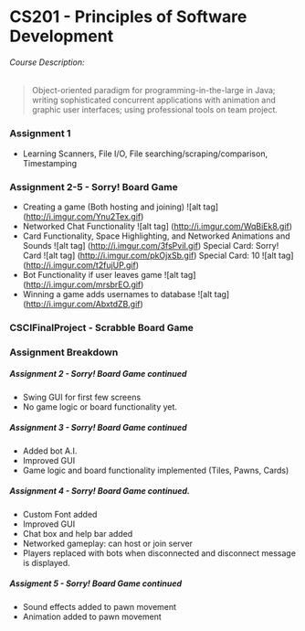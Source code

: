 # CS201 - Principles of Software Development

###### Course Description:
>Object-oriented paradigm for programming-in-the-large in Java; writing sophisticated concurrent applications with animation and graphic user interfaces; using professional tools on team project.


### Assignment 1
- Learning Scanners, File I/O, File searching/scraping/comparison, Timestamping

### Assignment 2-5 - Sorry! Board Game
- Creating a game (Both hosting and joining)
![alt tag] (http://i.imgur.com/Ynu2Tex.gif)
- Networked Chat Functionality
![alt tag] (http://i.imgur.com/WqBiEk8.gif)
- Card Functionality, Space Highlighting, and Networked Animations and Sounds
![alt tag] (http://i.imgur.com/3fsPviI.gif)
Special Card: Sorry! Card
![alt tag] (http://i.imgur.com/pkOjxSb.gif)
Special Card: 10
![alt tag] (http://i.imgur.com/t2fujUP.gif)
- Bot Functionality if user leaves game
![alt tag] (http://i.imgur.com/mrsbrEO.gif)
- Winning a game adds usernames to database
![alt tag] (http://i.imgur.com/AbxtdZB.gif)

### CSCIFinalProject - Scrabble Board Game

### Assignment Breakdown
##### Assignment 2 - Sorry! Board Game continued
- Swing GUI for first few screens
- No game logic or board functionality yet.

##### Assignment 3 - Sorry! Board Game continued
- Added bot A.I.
- Improved GUI
- Game logic and board functionality implemented (Tiles, Pawns, Cards)

##### Assignment 4 - Sorry! Board Game continued.
- Custom Font added
- Improved GUI
- Chat box and help bar added
- Networked gameplay: can host or join server
- Players replaced with bots when disconnected and disconnect message is displayed.

##### Assigment 5 - Sorry! Board Game continued
- Sound effects added to pawn movement
- Animation added to pawn movement
